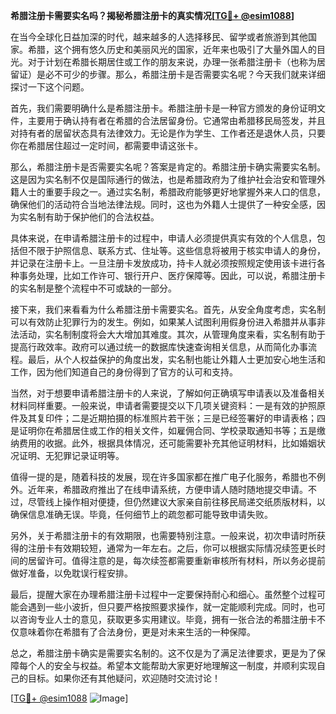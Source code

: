 **希腊注册卡需要实名吗？揭秘希腊注册卡的真实情况[[TG💪+ @esim1088](https://t.me/s/esim1088)]**

在当今全球化日益加深的时代，越来越多的人选择移民、留学或者旅游到其他国家。希腊，这个拥有悠久历史和美丽风光的国家，近年来也吸引了大量外国人的目光。对于计划在希腊长期居住或工作的朋友来说，办理一张希腊注册卡（也称为居留证）是必不可少的步骤。那么，希腊注册卡是否需要实名呢？今天我们就来详细探讨一下这个问题。

首先，我们需要明确什么是希腊注册卡。希腊注册卡是一种官方颁发的身份证明文件，主要用于确认持有者在希腊的合法居留身份。它通常由希腊移民局签发，并且对持有者的居留状态具有法律效力。无论是作为学生、工作者还是退休人员，只要你在希腊居住超过一定时间，都需要申请这张卡。

那么，希腊注册卡是否需要实名呢？答案是肯定的。希腊注册卡确实需要实名制。这是因为实名制不仅是国际通行的做法，也是希腊政府为了维护社会治安和管理外籍人士的重要手段之一。通过实名制，希腊政府能够更好地掌握外来人口的信息，确保他们的活动符合当地法律法规。同时，这也为外籍人士提供了一种安全感，因为实名制有助于保护他们的合法权益。

具体来说，在申请希腊注册卡的过程中，申请人必须提供真实有效的个人信息，包括但不限于护照信息、联系方式、住址等。这些信息将被用于核实申请人的身份，并记录在注册卡上。一旦注册卡发放成功，持卡人就必须按照规定使用该卡进行各种事务处理，比如工作许可、银行开户、医疗保障等。因此，可以说，希腊注册卡的实名制是整个流程中不可或缺的一部分。

接下来，我们来看看为什么希腊注册卡需要实名。首先，从安全角度考虑，实名制可以有效防止犯罪行为的发生。例如，如果某人试图利用假身份进入希腊并从事非法活动，实名制制度将会大大增加其难度。其次，从管理角度来看，实名制有助于提高行政效率。政府可以通过统一的数据库快速查询相关信息，从而简化办事流程。最后，从个人权益保护的角度出发，实名制也能让外籍人士更加安心地生活和工作，因为他们知道自己的身份得到了官方的认可和支持。

当然，对于想要申请希腊注册卡的人来说，了解如何正确填写申请表以及准备相关材料同样重要。一般来说，申请者需要提交以下几项关键资料：一是有效的护照原件及其复印件；二是近期拍摄的标准照片若干张；三是已经签署好的申请表格；四是证明你在希腊居住或工作的相关文件，如雇佣合同、学校录取通知书等；五是缴纳费用的收据。此外，根据具体情况，还可能需要补充其他证明材料，比如婚姻状况证明、无犯罪记录证明等。

值得一提的是，随着科技的发展，现在许多国家都在推广电子化服务，希腊也不例外。近年来，希腊政府推出了在线申请系统，方便申请人随时随地提交申请。不过，尽管线上操作相对便捷，但仍然建议大家亲自前往移民局递交纸质版材料，以确保信息准确无误。毕竟，任何细节上的疏忽都可能导致申请失败。

另外，关于希腊注册卡的有效期限，也需要特别注意。一般来说，初次申请时所获得的注册卡有效期较短，通常为一年左右。之后，你可以根据实际情况续签更长时间的居留许可。值得注意的是，每次续签都需要重新审核所有材料，所以务必提前做好准备，以免耽误行程安排。

最后，提醒大家在办理希腊注册卡过程中一定要保持耐心和细心。虽然整个过程可能会遇到一些小波折，但只要严格按照要求操作，就一定能顺利完成。同时，也可以咨询专业人士的意见，获取更多实用建议。毕竟，拥有一张合法的希腊注册卡不仅意味着你在希腊有了合法身份，更是对未来生活的一种保障。

总之，希腊注册卡确实是需要实名制的。这不仅是为了满足法律要求，更是为了保障每个人的安全与权益。希望本文能帮助大家更好地理解这一制度，并顺利实现自己的目标。如果你还有其他疑问，欢迎随时交流讨论！

[[TG💪+ @esim1088](https://t.me/s/esim1088) ![Image](https://i.postimg.cc/4NQfJmqS/Snipaste-2025-05-13-00-14-12.png)]